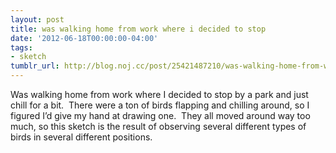 ```yaml
---
layout: post
title: was walking home from work where i decided to stop
date: '2012-06-18T00:00:00-04:00'
tags:
- sketch
tumblr_url: http://blog.noj.cc/post/25421487210/was-walking-home-from-work-where-i-decided-to-stop
---
```

Was walking home from work where I decided to stop by a park and just chill for a bit.  There were a ton of birds flapping and chilling around, so I figured I’d give my hand at drawing one.  They all moved around way too much, so this sketch is the result of observing several different types of birds in several different positions.
